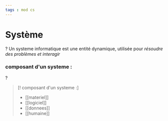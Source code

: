 ```yaml
---
tags : mod cs
---
```


# Système
?
Un systeme informatique est une entité dynamique, utilisée pour *résoudre des problèmes et interagir*
<!--SR:!2022-10-01,3,250-->

### composant d'un systeme : 
?
>[! composant d'un systeme :]
>- [[materiel]]
>- [[logiciel]]
>- [[donnees]]
>- [[humaine]]
<!--SR:!2022-10-18,15,290-->
